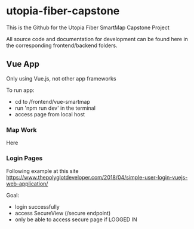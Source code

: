 # utopia-fiber-capstone
This is the Github for the Utopia Fiber SmartMap Capstone Project

All source code and documentation for development can be found here in the corresponding frontend/backend folders.


## Vue App

Only using Vue.js, not other app frameworks

To run app:
- cd to /frontend/vue-smartmap
- run 'npm run dev' in the terminal
- access page from local host

### Map Work

Here

### Login Pages

Following example at this site 
https://www.thepolyglotdeveloper.com/2018/04/simple-user-login-vuejs-web-application/

Goal:
- login successfully
- access SecureView (/secure endpoint)
- only be able to access secure page if LOGGED IN

